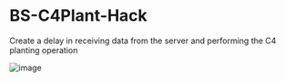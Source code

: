 # BS-C4Plant-Hack
Create a delay in receiving data from the server and performing the C4 planting operation


![image](https://github.com/user-attachments/assets/2832d7c1-7a3d-47d6-acb0-109a902857eb)



